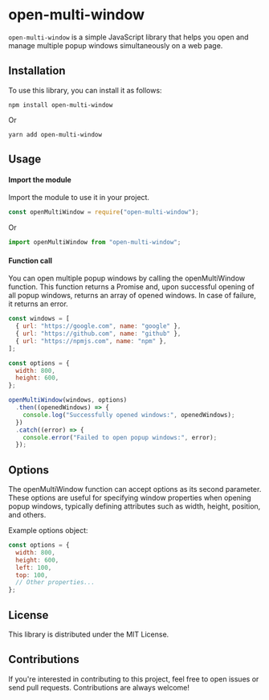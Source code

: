 # open-multi-window

`open-multi-window` is a simple JavaScript library that helps you open and manage multiple popup windows simultaneously on a web page.

## Installation

To use this library, you can install it as follows:

```
npm install open-multi-window
```

Or

```
yarn add open-multi-window
```

## Usage

#### Import the module

Import the module to use it in your project.

```js
const openMultiWindow = require("open-multi-window");
```

Or

```js
import openMultiWindow from "open-multi-window";
```

#### Function call

You can open multiple popup windows by calling the openMultiWindow function. This function returns a Promise and, upon successful opening of all popup windows, returns an array of opened windows. In case of failure, it returns an error.

```js
const windows = [
  { url: "https://google.com", name: "google" },
  { url: "https://github.com", name: "github" },
  { url: "https://npmjs.com", name: "npm" },
];

const options = {
  width: 800,
  height: 600,
};

openMultiWindow(windows, options)
  .then((openedWindows) => {
    console.log("Successfully opened windows:", openedWindows);
  })
  .catch((error) => {
    console.error("Failed to open popup windows:", error);
  });
```

## Options

The openMultiWindow function can accept options as its second parameter. These options are useful for specifying window properties when opening popup windows, typically defining attributes such as width, height, position, and others.

Example options object:

```js
const options = {
  width: 800,
  height: 600,
  left: 100,
  top: 100,
  // Other properties...
};
```

## License

This library is distributed under the MIT License.

## Contributions

If you're interested in contributing to this project, feel free to open issues or send pull requests. Contributions are always welcome!
